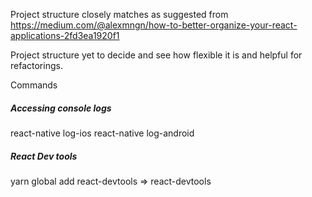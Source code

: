 Project structure closely matches as suggested from
https://medium.com/@alexmngn/how-to-better-organize-your-react-applications-2fd3ea1920f1

Project structure yet to decide and see how flexible it is and helpful for refactorings.

Commands
##### Accessing console logs
react-native log-ios
react-native log-android
##### React Dev tools
yarn global add react-devtools => react-devtools